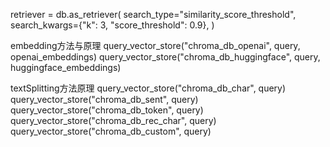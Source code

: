 retriever = db.as_retriever(
    search_type="similarity_score_threshold",
    search_kwargs={"k": 3, "score_threshold": 0.9},
)

embedding方法与原理
query_vector_store("chroma_db_openai", query, openai_embeddings)
query_vector_store("chroma_db_huggingface", query, huggingface_embeddings)


textSplitting方法原理
query_vector_store("chroma_db_char", query)
query_vector_store("chroma_db_sent", query)
query_vector_store("chroma_db_token", query)
query_vector_store("chroma_db_rec_char", query)
query_vector_store("chroma_db_custom", query)